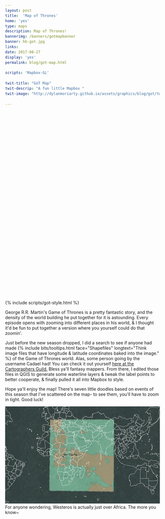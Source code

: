 ```yaml
---
layout: post
title:  'Map of Thrones'
home: 'yes'
type: maps
description: Map of Thrones!
bannerimg: /banners/gotmapbanner
banner: hb-got.jpg
links: 
date: 2017-08-27
display: 'yes'
permalink: blog/got-map.html

scripts: 'Mapbox-GL'

twit-title: "GoT Map"
twit-descrip: "A fun little Mapbox "
twit-image: "http://dylanmoriarty.github.io/assets/graphics/blog/got/twitt.jpg"

---
```


<style>
  .full-bleed {
    position: relative;
    margin: 1rem 0 0;
    height: 580px;
  }

  .mapstyle {
    width:100%;
    height: 550px;
    position:absolute;
    left:0;
  }

  .mapboxgl-ctrl > button:last-child {
    display: none;
  }

  .scroll-enabler {
    background-color: #efefef;
    padding: 1rem;
    z-index: 9999;
  }
</style>


<div class= "full-bleed">
  <div class="innershadow"></div>
  <div id="gotMap" class="mapstyle"></div>
</div>

<br>

{% include scripts/got-style.html %}

<script>
  mapboxgl.accessToken = 'pk.eyJ1IjoiZ3Rocm9uZXMiLCJhIjoiY2o2dHJhMGVvMGluNzJxcnAzZzRsb3M2bCJ9.kED7UULUxqdsnLpmrMDljA'

  var map = new mapboxgl.Map({
    container: 'gotMap',
    style: style,
    zoom: 1.8,
    center: [40,5],
  })

  map.on('load', function () {
    map.addControl(new mapboxgl.Navigation({position: 'top-left'}))
    singSong()
  })

  var clockTick = 0,
      clockCycle = 0,
      noteOne = 1,
      noteTwo = 0,
      noteThree = 0,
      noteFour = 0

  function barOfMusic(one, two, three, four) {
    noteOne = one
    noteTwo = two
    noteThree = three
    noteFour = four
  }

  function singSong() {
    var bard = setInterval(function () {
      clockTick++
      clockCycle++

      if(clockCycle === 200) {
        map.setPaintProperty('song-1', 'icon-opacity', 0)
        map.setPaintProperty('song-2', 'icon-opacity', 0)
        map.setPaintProperty('song-3', 'icon-opacity', 0)
        map.setPaintProperty('song-4', 'icon-opacity', 0)
        clearInterval(bard)
        return
      }

      if (clockTick === 1) {
        barOfMusic(0.5, 0.2, 0, 0)
      } else if (clockTick === 2) {
        barOfMusic(0, 1, 0, 0)
      } else if (clockTick === 3) {
        barOfMusic(0,0.5, 0.2, 0)
      } else if (clockTick === 4) {
        barOfMusic(0,0,1,0)
      } else if (clockTick === 5) {
        barOfMusic(0,0,0.5, 0.2)
      } else if (clockTick === 6) {
        barOfMusic(0,0,0,1)
      } else if (clockTick === 7) {
        barOfMusic(0.2,0,0,0.5)
      } else if (clockTick === 8) {
        barOfMusic(1,0,0,0)
        clockTick = 0
      }

      map.setPaintProperty('song-1', 'icon-opacity', noteOne)
      map.setPaintProperty('song-2', 'icon-opacity', noteTwo)
      map.setPaintProperty('song-3', 'icon-opacity', noteThree)
      map.setPaintProperty('song-4', 'icon-opacity', noteFour)
    }, 200)
  }

</script>

George R.R. Martin's Game of Thrones is a pretty fantastic story, and the density of the world building he put together for it is astounding. Every episode opens with zooming into different places in his world, & I thought it'd be fun to put together a version where you yourself could do that zoomin'.

Just before the new season dropped, I did a search to see if anyone had made {% include bits/tooltips.html face="Shapefiles" longtext="Think image files that have longitude & latitude coordinates baked into the image." %} of the Game of Thrones world. Alas, some person going by the username Cadael had! You can check it out yourself <a href="https://www.cartographersguild.com/showthread.php?t=30472" target="_blank">here at the Cartographers Guild.</a> Bless ya'll fantasy mappers. From there, I edited those files in QGIS to generate some waterline layers & tweak the label points to better cooperate, & finally pulled it all into Mapbox to style.

Hope ya'll enjoy the map! There's seven little doodles based on events of this season that I've scattered on the map- to see them, you'll have to zoom in tight. Good luck!

<div class="images smaller-image">
  <img src="../assets/graphics/blog/got/overlay.jpg">
  <figcaption>For anyone wondering, Westeros is actually just over Africa. The more you know~</figcaption>
</div>
